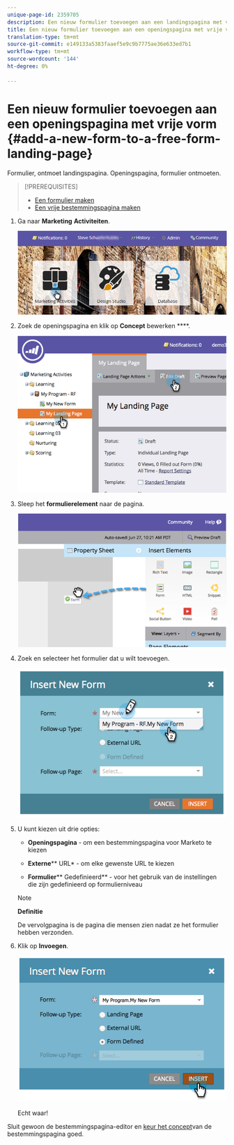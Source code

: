 ```yaml
---
unique-page-id: 2359705
description: Een nieuw formulier toevoegen aan een landingspagina met vrije vorm - Marketo Docs - Productdocumentatie
title: Een nieuw formulier toevoegen aan een openingspagina met vrije vorm
translation-type: tm+mt
source-git-commit: e149133a5383faaef5e9c9b7775ae36e633ed7b1
workflow-type: tm+mt
source-wordcount: '144'
ht-degree: 0%

---
```



# Een nieuw formulier toevoegen aan een openingspagina met vrije vorm {#add-a-new-form-to-a-free-form-landing-page}

Formulier, ontmoet landingspagina. Openingspagina, formulier ontmoeten.

>[!PREREQUISITES]
>
>* [Een formulier maken](../../../../product-docs/demand-generation/forms/creating-a-form/create-a-form.md)
>* [Een vrije bestemmingspagina maken](create-a-free-form-landing-page.md)

>



1. Ga naar **Marketing** **Activiteiten**.

   ![](assets/login-marketing-activities-1.png)

1. Zoek de openingspagina en klik op **Concept** bewerken ****.

   ![](assets/image2014-9-16-14-3a44-3a15.png)

1. Sleep het **formulierelement** naar de pagina.

   ![](assets/image2015-5-21-15-3a43-3a30.png)

1. Zoek en selecteer het formulier dat u wilt toevoegen.

   ![](assets/image2014-9-16-14-3a44-3a30.png)

1. U kunt kiezen uit drie opties:

   * **Openingspagina** - om een bestemmingspagina voor Marketo te kiezen
   * **Externe**** URL* - om elke gewenste URL te kiezen

   * **Formulier**** Gedefinieerd** - voor het gebruik van de instellingen die zijn gedefinieerd op formulierniveau
   >[!NOTE]
   >
   >**Definitie**
   >
   >
   >De vervolgpagina is de pagina die mensen zien nadat ze het formulier hebben verzonden.

1. Klik op **Invoegen**.

   ![](assets/image2014-9-16-14-3a44-3a38.png)

   Echt waar!

Sluit gewoon de bestemmingspagina-editor en [keur het concept](../../../../product-docs/demand-generation/landing-pages/understanding-landing-pages/approve-unapprove-or-delete-a-landing-page.md)van de bestemmingspagina goed.
